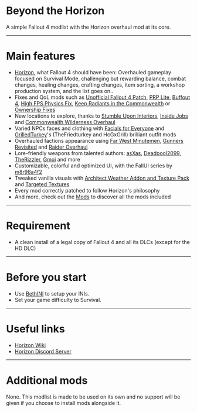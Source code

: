 # Beyond the Horizon
A simple Fallout 4 modlist with the Horizon overhaul mod at its core.

---

# Main features
- [Horizon](https://www.nexusmods.com/fallout4/mods/17374), what Fallout 4 should have been: Overhauled gameplay focused on Survival Mode, challenging but rewarding balance, combat changes, healing changes, crafting changes, item sorting, a workshop production system, and the list goes on..
- Fixes and QoL mods such as [Unofficial Fallout 4 Patch](https://www.nexusmods.com/fallout4/mods/4598), [PRP Lite](https://www.nexusmods.com/fallout4/mods/64405), [Buffout 4](https://www.nexusmods.com/fallout4/mods/47359), [High FPS Physics Fix](https://www.nexusmods.com/fallout4/mods/44798), [Keep Radiants in the Commonwealth](https://www.nexusmods.com/fallout4/mods/56089) or [Ownership Fixes](https://www.nexusmods.com/fallout4/mods/56885)
- New locations to explore, thanks to [Stumble Upon Interiors](https://www.nexusmods.com/fallout4/mods/15539), [Inside Jobs](https://www.nexusmods.com/fallout4/mods/27320) and [Commonwealth Wilderness Overhaul](https://www.nexusmods.com/fallout4/mods/41008)
- Varied NPCs faces and clothing with [Facials for Everyone](https://www.nexusmods.com/fallout4/mods/37180) and [GrilledTurkey](https://www.nexusmods.com/fallout4/users/79274303)'s (TheFriedturkey and HcGxGrill) brilliant outfit mods
- Overhauled factions appearance using [Far West Minutemen](https://www.nexusmods.com/fallout4/mods/27972), [Gunners Revisited](https://www.nexusmods.com/fallout4/mods/62833) and [Raider Overhaul](https://www.nexusmods.com/fallout4/mods/51658)
- Lore-friendly weapons from talented authors: [asXas](https://www.nexusmods.com/fallout4/users/478884), [Deadpool2099](https://www.nexusmods.com/fallout4/users/11550578), [TheRizzler](https://www.nexusmods.com/fallout4/users/2241866), [Gmoi](https://www.nexusmods.com/fallout4/users/85684558) and more
- Customizable, colorful and optimized UI, with the FallUI series by [m8r98a4f2](https://www.nexusmods.com/fallout4/users/13457320)
- Tweaked vanilla visuals with [Architect Weather Addon and Texture Pack](https://www.nexusmods.com/fallout4/mods/17374) and [Targeted Textures](https://www.nexusmods.com/fallout4/mods/62958)
- Every mod correctly patched to follow Horizon's philosophy
- And more, check out the [Mods](https://github.com/nemal34/beyondthehorizon_wj/blob/main/mods.md) to discover all the mods included

---

# Requirement
- A clean install of a legal copy of Fallout 4 and all its DLCs (except for the HD DLC)

---

# Before you start
- Use [BethINI](https://www.nexusmods.com/fallout4/mods/67) to setup your INIs.
- Set your game difficulty to Survival.

---

# Useful links
- [Horizon Wiki](https://fo4horizon.fandom.com/wiki/Horizon_Wiki)
- [Horizon Discord Server](https://discord.gg/gW2xdaH)

---

# Additional mods
None. This modlist is made to be used on its own and no support will be given if you choose to install mods alongside it.